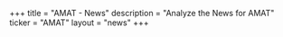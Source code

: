 +++
title = "AMAT - News"
description = "Analyze the News for AMAT"
ticker = "AMAT"
layout = "news"
+++


